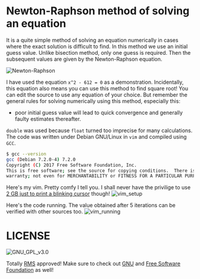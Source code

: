 # Newton-Raphson method of solving an equation 

It is a quite simple method of solving an equation numerically in cases where the exact solution is difficult to find. In this method we use an initial guess value. Unlike bisection method, only one guess is required. Then the subsequent values are given by the Newton-Raphson equation. 

![Newton-Raphson](https://wikimedia.org/api/rest_v1/media/math/render/svg/710c11b9ec4568d1cfff49b7c7d41e0a7829a736)

I have used the equation  `x^2 - 612 = 0` as a demonstration. Incidentally, this equation also means you can use this method to find square root! You can edit the source to use any equation of your choice. But remember the general rules for solving numerically using this method, especially this:
  - poor initial guess value will lead to quick convergence and generally faulty estimates thereafter.

`double` was used because `float` turned too imprecise for many calculations.
The code was written under Debian GNU/Linux in `vim` and compiled using `GCC`.
``` sh
$ gcc --version
gcc (Debian 7.2.0-4) 7.2.0
Copyright (C) 2017 Free Software Foundation, Inc.
This is free software; see the source for copying conditions.  There is NO
warranty; not even for MERCHANTABILITY or FITNESS FOR A PARTICULAR PURPOSE.
```
Here's my vim. Pretty comfy I tell you. I shall never have the privilige to use [2 GB just to print a blinking cursor](https://github.com/Microsoft/vscode/issues/22900)  though!
![vim_setup](https://imgoat.com/uploads/c8349cc726/44673.png)


Here's the code running. The value obtained after 5 iterations can be verified with other sources too.
![vim_running](https://imgoat.com/uploads/c8349cc726/44674.png)


# LICENSE
![GNU_GPL_v3.0](https://www.gnu.org/graphics/gplv3-127x51.png)


Totally [RMS](https://stallman.org/) approved!
Make sure to check out [GNU](https://www.gnu.org) and [Free Software Foundation](https://www.fsf.org) as well!
